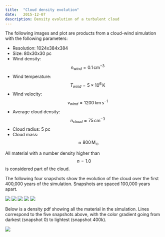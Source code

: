 ```yaml
---
title:  "Cloud density evolution"
date:   2015-12-07
description: Density evolution of a turbulent cloud 
---
```


The following images and plot are products from a cloud-wind simulation with the following parameters:

- Resolution: 1024x384x384
- Size: 80x30x30 pc
- Wind density: $$n_{wind} = 0.1 \, \mathrm{cm}^{-3}$$
- Wind temperature: $$T_{wind} = 5 \times 10^6 \, \mathrm{K}$$
- Wind velocity: $$v_{wind} = 1200 \, \mathrm{km} \, \mathrm{s}^{-1}$$
- Average cloud density: $$n_{cloud} \approx 75 \, \mathrm{cm}^{-3}$$
- Cloud radius: 5 pc
- Cloud mass: $$\approx 800 \, \mathrm{M}_{\odot}$$

All material with a number density higher than $$n = 1.0$$ is considered part of the cloud.

The following four snapshots show the evolution of the cloud over the first 400,000 years 
of the simulation. Snapshots are spaced 100,000 years apart.

<img src="{{ site.url }}assets/images/cloud_wind_0000.png">
<img src="{{ site.url }}assets/images/cloud_wind_0050.png">
<img src="{{ site.url }}assets/images/cloud_wind_0100.png">
<img src="{{ site.url }}assets/images/cloud_wind_0150.png">
<img src="{{ site.url }}assets/images/cloud_wind_0200.png">

Below is a density pdf showing all the material in the simulation. Lines correspond to the 
five snapshots above, with the color gradient going from darkest (snapshot 0) to lightest 
(snapshot 400k).

<img src="{{ site.url }}assets/images/cloud_wind_density.png">
